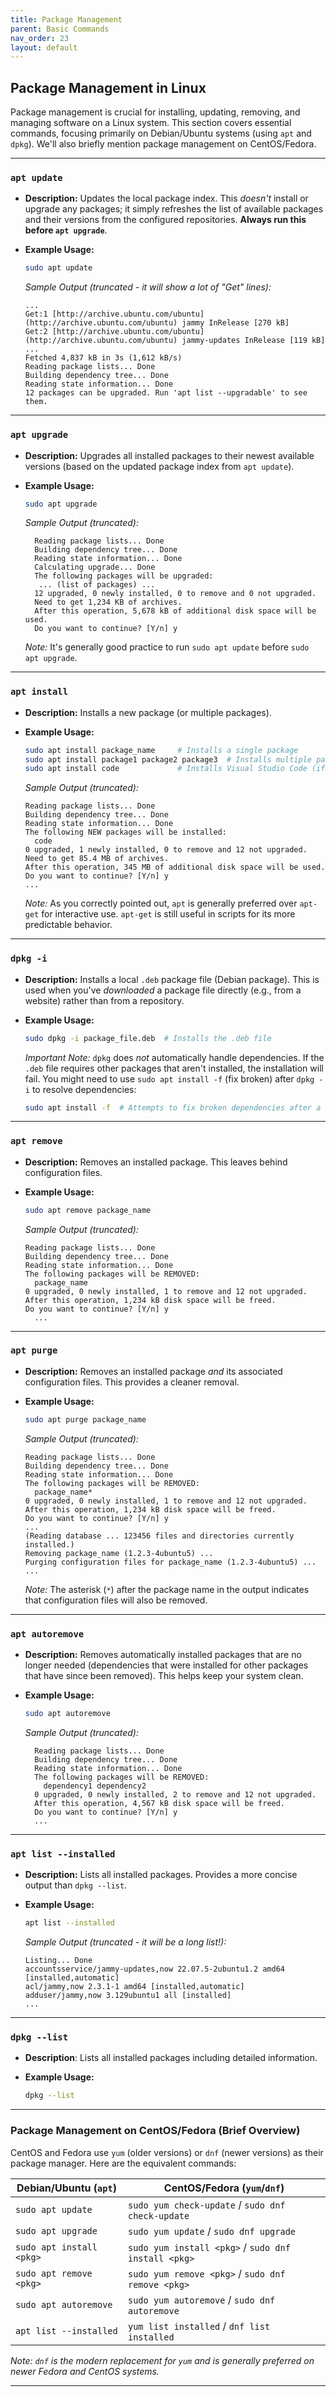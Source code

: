```yaml
---
title: Package Management
parent: Basic Commands
nav_order: 23
layout: default
---
```


## Package Management in Linux

Package management is crucial for installing, updating, removing, and managing software on a Linux system. This section covers essential commands, focusing primarily on Debian/Ubuntu systems (using `apt` and `dpkg`). We'll also briefly mention package management on CentOS/Fedora.

---

### `apt update`

- **Description:** Updates the local package index. This _doesn't_ install or upgrade any packages; it simply refreshes the list of available packages and their versions from the configured repositories. **Always run this before `apt upgrade`**.
- **Example Usage:**

  ```bash
  sudo apt update
  ```

  _Sample Output (truncated - it will show a lot of "Get" lines):_

  ```
  ...
  Get:1 [http://archive.ubuntu.com/ubuntu](http://archive.ubuntu.com/ubuntu) jammy InRelease [270 kB]
  Get:2 [http://archive.ubuntu.com/ubuntu](http://archive.ubuntu.com/ubuntu) jammy-updates InRelease [119 kB]
  ...
  Fetched 4,837 kB in 3s (1,612 kB/s)
  Reading package lists... Done
  Building dependency tree... Done
  Reading state information... Done
  12 packages can be upgraded. Run 'apt list --upgradable' to see them.
  ```

---

### `apt upgrade`

- **Description:** Upgrades all installed packages to their newest available versions (based on the updated package index from `apt update`).
- **Example Usage:**

  ```bash
  sudo apt upgrade
  ```

  _Sample Output (truncated):_

  ```
    Reading package lists... Done
    Building dependency tree... Done
    Reading state information... Done
    Calculating upgrade... Done
    The following packages will be upgraded:
     ... (list of packages) ...
    12 upgraded, 0 newly installed, 0 to remove and 0 not upgraded.
    Need to get 1,234 KB of archives.
    After this operation, 5,678 kB of additional disk space will be used.
    Do you want to continue? [Y/n] y
  ```

  _Note:_ It's generally good practice to run `sudo apt update` before `sudo apt upgrade`.

---

### `apt install`

- **Description:** Installs a new package (or multiple packages).
- **Example Usage:**

  ```bash
  sudo apt install package_name     # Installs a single package
  sudo apt install package1 package2 package3  # Installs multiple packages
  sudo apt install code             # Installs Visual Studio Code (if available in the repository)
  ```

  _Sample Output (truncated):_

  ```
  Reading package lists... Done
  Building dependency tree... Done
  Reading state information... Done
  The following NEW packages will be installed:
    code
  0 upgraded, 1 newly installed, 0 to remove and 12 not upgraded.
  Need to get 85.4 MB of archives.
  After this operation, 345 MB of additional disk space will be used.
  Do you want to continue? [Y/n] y
  ...
  ```

  _Note:_ As you correctly pointed out, `apt` is generally preferred over `apt-get` for interactive use. `apt-get` is still useful in scripts for its more predictable behavior.

---

### `dpkg -i`

- **Description:** Installs a local `.deb` package file (Debian package). This is used when you've _downloaded_ a package file directly (e.g., from a website) rather than from a repository.
- **Example Usage:**

  ```bash
  sudo dpkg -i package_file.deb  # Installs the .deb file
  ```

  _Important Note:_ `dpkg` does _not_ automatically handle dependencies. If the `.deb` file requires other packages that aren't installed, the installation will fail. You might need to use `sudo apt install -f` (fix broken) after `dpkg -i` to resolve dependencies:

  ```bash
  sudo apt install -f  # Attempts to fix broken dependencies after a dpkg installation.
  ```

---

### `apt remove`

- **Description:** Removes an installed package. This leaves behind configuration files.
- **Example Usage:**

  ```bash
  sudo apt remove package_name
  ```

  _Sample Output (truncated):_

  ```
  Reading package lists... Done
  Building dependency tree... Done
  Reading state information... Done
  The following packages will be REMOVED:
    package_name
  0 upgraded, 0 newly installed, 1 to remove and 12 not upgraded.
  After this operation, 1,234 kB disk space will be freed.
  Do you want to continue? [Y/n] y
    ...
  ```

---

### `apt purge`

- **Description:** Removes an installed package _and_ its associated configuration files. This provides a cleaner removal.
- **Example Usage:**

  ```bash
  sudo apt purge package_name
  ```

  _Sample Output (truncated):_

  ```
  Reading package lists... Done
  Building dependency tree... Done
  Reading state information... Done
  The following packages will be REMOVED:
    package_name*
  0 upgraded, 0 newly installed, 1 to remove and 12 not upgraded.
  After this operation, 1,234 kB disk space will be freed.
  Do you want to continue? [Y/n] y
  ...
  (Reading database ... 123456 files and directories currently installed.)
  Removing package_name (1.2.3-4ubuntu5) ...
  Purging configuration files for package_name (1.2.3-4ubuntu5) ...
  ...
  ```

  _Note:_ The asterisk (`*`) after the package name in the output indicates that configuration files will also be removed.

---

### `apt autoremove`

- **Description:** Removes automatically installed packages that are no longer needed (dependencies that were installed for other packages that have since been removed). This helps keep your system clean.
- **Example Usage:**

  ```bash
  sudo apt autoremove
  ```

  _Sample Output (truncated):_

  ```
    Reading package lists... Done
    Building dependency tree... Done
    Reading state information... Done
    The following packages will be REMOVED:
      dependency1 dependency2
    0 upgraded, 0 newly installed, 2 to remove and 12 not upgraded.
    After this operation, 4,567 kB disk space will be freed.
    Do you want to continue? [Y/n] y
    ...
  ```

---

### `apt list --installed`

- **Description:** Lists all installed packages. Provides a more concise output than `dpkg --list`.
- **Example Usage:**

  ```bash
  apt list --installed
  ```

  _Sample Output (truncated - it will be a long list!):_

  ```
  Listing... Done
  accountsservice/jammy-updates,now 22.07.5-2ubuntu1.2 amd64 [installed,automatic]
  acl/jammy,now 2.3.1-1 amd64 [installed,automatic]
  adduser/jammy,now 3.129ubuntu1 all [installed]
  ...
  ```

---

### `dpkg --list`

- **Description**: Lists all installed packages including detailed information.
- **Example Usage:**


    ```bash
    dpkg --list
    ```

---

### Package Management on CentOS/Fedora (Brief Overview)

CentOS and Fedora use `yum` (older versions) or `dnf` (newer versions) as their package manager. Here are the equivalent commands:

| Debian/Ubuntu (`apt`)    | CentOS/Fedora (`yum`/`dnf`)                         |
| ------------------------ | --------------------------------------------------- |
| `sudo apt update`        | `sudo yum check-update` / `sudo dnf check-update`   |
| `sudo apt upgrade`       | `sudo yum update` / `sudo dnf upgrade`              |
| `sudo apt install <pkg>` | `sudo yum install <pkg>` / `sudo dnf install <pkg>` |
| `sudo apt remove <pkg>`  | `sudo yum remove <pkg>` / `sudo dnf remove <pkg>`   |
| `sudo apt autoremove`    | `sudo yum autoremove` / `sudo dnf autoremove`       |
| `apt list --installed`   | `yum list installed` / `dnf list installed`         |

_Note: `dnf` is the modern replacement for `yum` and is generally preferred on newer Fedora and CentOS systems._

---

